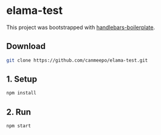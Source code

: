# elama-test

This project was bootstrapped with [handlebars-boilerplate](https://github.com/canmeepo/handlebars-boilerplate).

## Download 
```bash
git clone https://github.com/canmeepo/elama-test.git
```

## 1. Setup
```bash
npm install
```

## 2. Run
```bash
npm start
```


